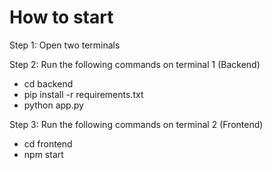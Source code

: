 # How to start

Step 1: Open two terminals

Step 2: Run the following commands on terminal 1 (Backend)
- cd backend
- pip install -r requirements.txt
- python app.py

Step 3: Run the following commands on terminal 2 (Frontend)
- cd frontend
- npm start
